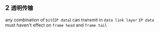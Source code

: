 ## 2 `透明传输` 
any combination of `bit`(`IP data`) can transmit in `data link layer` 
`IP data` must haven't effect on `frame head` and `frame tail` 
